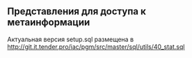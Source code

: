 Представления для доступа к метаинформации
------------------------------------------

Актуальная версия setup.sql размещена в http://git.it.tender.pro/iac/pgm/src/master/sql/utils/40_stat.sql
